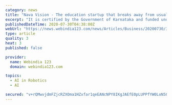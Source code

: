 ```yaml
---
category: news
title: "Nava Vision - The education startup that breaks away from usual education"
excerpt: "It is certified by the Government of Karnataka and funded under the start-up scheme of the Government ... E & E Club, Robotics, Artificial Intelligence, Unplug Coding and Coding Using Python ..."
publishedDateTime: 2020-07-30T04:38:00Z
webUrl: "https://news.webindia123.com/news/Articles/Business/20200730/3600989.html"
type: article
quality: 3
heat: 3
published: false

provider:
  name: Webindia 123
  domain: webindia123.com

topics:
  - AI in Robotics
  - AI

secured: "v+rQMwvjdmFZjcRZXOma1HZxfar1qeEANcNPY8IKgJAEfE0pLUPPfYW0LoN58OiQfO3ON/dWeHMsG3I8VFtNleiRI6k6D4pSkIzKFRq79tu1VJ64WXHuek4gTwGxsdz6pJdD7ROYOpWgTvHw8ArfZlnwhf4jCb10lygYQyztolpCjHFAaSJXAA8iEKqi1XehnKRPujmTdunUvs7qt1iT1LYIF2CVhe8OemRQcNRO4KHzbtx0f2CdpdW14xS/ZbCBa9P2vQvpzUyZUZA+/CHdoWnTwwgErAs9KVDVhQKBHJtH/2pwiEnqQYSjmpyVgiyl2G997gmN4CXYubTG6Osw3Q==;NlenOBMLh8DWMZUG8NboAQ=="
---
```


